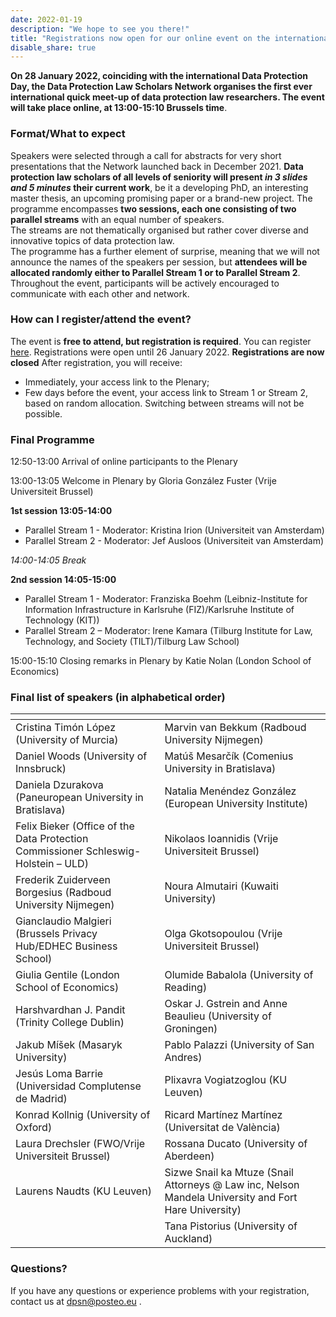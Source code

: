 ```yaml
---
date: 2022-01-19
description: "We hope to see you there!"
title: "Registrations now open for our online event on the international Data Protection Day!"
disable_share: true
---
```


**On 28 January 2022, coinciding with the international Data Protection Day, the Data Protection Law Scholars Network organises **the first ever international quick meet-up of data protection law researchers**. 
The event will take place online, at 13:00-15:10 Brussels time**.  

### Format/What to expect

Speakers were selected through a call for abstracts for very short presentations that the Network launched back in December 2021. 
**Data protection law scholars of all levels of seniority will present *in 3 slides and 5 minutes* their current work**, be it a developing PhD, an interesting master thesis, an upcoming promising paper or a brand-new project.
The programme encompasses **two sessions, each one consisting of two parallel streams** with an equal number of speakers.  
The streams are not thematically organised but rather cover diverse and innovative topics of data protection law.  
The programme has a further element of surprise, meaning that we will not announce the names of the speakers per session, but **attendees will be allocated randomly either to Parallel Stream 1 or to Parallel Stream 2**. 
Throughout the event, participants will be actively encouraged to communicate with each other and network.

### How can I register/attend the event?

The event is **free to attend, but registration is required**. You can register [here](https://tilburguniversity.zoom.us/meeting/register/tJUufuqqqj0uH9fAlTy3-KC2Kw35nA2TRAgY). 
Registrations were open until 26 January 2022. **Registrations are now closed**
After registration, you will receive: 
- Immediately, your access link to the Plenary;
- Few days before the event, your access link to Stream 1 or Stream 2, based on random allocation. Switching between streams will not be possible. 


### Final Programme

12:50-13:00 Arrival of online participants to the Plenary

13:00-13:05 Welcome in Plenary by Gloria González Fuster (Vrije Universiteit Brussel) 

**1st session 13:05-14:00**

- Parallel Stream 1 - Moderator: Kristina Irion (Universiteit van Amsterdam) 
- Parallel Stream 2 - Moderator: Jef Ausloos (Universiteit van Amsterdam) 

*14:00-14:05 Break*

**2nd session 14:05-15:00**

- Parallel Stream 1 - Moderator: Franziska Boehm (Leibniz-Institute for Information Infrastructure in Karlsruhe (FIZ)/Karlsruhe Institute of Technology (KIT)) 
- Parallel Stream 2 – Moderator: Irene Kamara (Tilburg Institute for Law, Technology, and Society (TILT)/Tilburg Law School) 

15:00-15:10 Closing remarks in Plenary by Katie Nolan (London School of Economics) 

### Final list of speakers (in alphabetical order)

| <!-- -->    | <!-- -->    |
|-------------|-------------|
| Cristina Timón López (University of Murcia)| Marvin van Bekkum (Radboud University Nijmegen)  
| Daniel Woods (University of Innsbruck)| Matúš Mesarčík (Comenius University in Bratislava) |
| Daniela Dzurakova (Paneuropean University in Bratislava)| Natalia Menéndez González (European University Institute)  |
| Felix Bieker (Office of the Data Protection Commissioner Schleswig-Holstein – ULD) | Nikolaos Ioannidis (Vrije Universiteit Brussel) |
| Frederik Zuiderveen Borgesius (Radboud University Nijmegen)|  Noura Almutairi (Kuwaiti University) |
| Gianclaudio Malgieri (Brussels Privacy Hub/EDHEC Business School) |Olga Gkotsopoulou (Vrije Universiteit Brussel)|
| Giulia Gentile (London School of Economics) |   Olumide Babalola (University of Reading) |
| Harshvardhan J. Pandit (Trinity College Dublin) | Oskar J. Gstrein and Anne Beaulieu (University of Groningen) |
| Jakub Míšek (Masaryk University) |Pablo Palazzi (University of San Andres) |
| Jesús Loma Barrie (Universidad Complutense de Madrid) |  Plixavra Vogiatzoglou (KU Leuven) |
| Konrad Kollnig (University of Oxford) |Ricard Martínez Martínez (Universitat de València) |
| Laura Drechsler (FWO/Vrije Universiteit Brussel) | Rossana Ducato (University of Aberdeen)  |
| Laurens Naudts (KU Leuven) | Sizwe Snail ka Mtuze (Snail Attorneys @ Law inc, Nelson Mandela University and Fort Hare University) 
| |Tana Pistorius (University of Auckland) |


### Questions? 

If you have any questions or experience problems with your registration, contact us at dpsn@posteo.eu .

   
